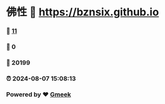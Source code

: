 # 佛性 :link: https://bznsix.github.io 
### :page_facing_up: [11](https://bznsix.github.io/tag.html) 
### :speech_balloon: 0 
### :hibiscus: 20199 
### :alarm_clock: 2024-08-07 15:08:13 
### Powered by :heart: [Gmeek](https://github.com/Meekdai/Gmeek)
